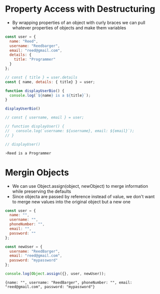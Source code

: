 # Property Access with Destructuring

- By wrapping properties of an object with curly braces we can pull whatever properties of objects and make them variables

```javascript
const user = {
  name: "Reed",
  username: "Reedbarger",
  email: "reed@gmail.com",
  details: {
    title: "Programmer"  
  }  
};

// const { title } = user.details
const { name, details: { title} } = user;

function displayUserBio() {
  console.log(`${name} is a ${title}`); 
}

displayUserBio()

// const { username, email } = user;

// function displayUser() {
//   console.log(`username: ${username}, email: ${email}`);  
// }

// displayUser()
```
```
›Reed is a Programmer
```
# Mergin Objects
- We can use Object.assign(object, newObject) to merge information while preserving the defaults
- Since objecta are passed by reference instead of value, we don't want to merge new values into the original object but a new one

```javascript
const user = {
  name: "",
  username: "",
  phoneNumber: "",
  email: "",
  password: ""  
};

const newUser = {
  username: "ReedBarger",
  email: "reed@gmail.com",
  password: "mypassword"  
};

console.log(Object.assign({}, user, newUser));
```
```
{name: "", username: "ReedBarger", phoneNumber: "", email: "reed@gmail.com", password: "mypassword"}
```
